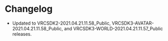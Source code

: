 # **Changelog**

- Updated to VRCSDK2-2021.04.21.11.58_Public, VRCSDK3-AVATAR-2021.04.21.11.58_Public, and VRCSDK3-WORLD-2021.04.21.11.57_Public releases.
